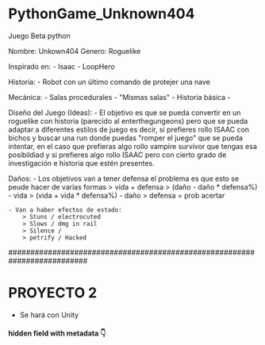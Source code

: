 # PythonGame_Unknown404
Juego Beta python

Nombre: Unkown404
Genero: Roguelike

Inspirado en:
    - Isaac
    - LoopHero

Historia:
    - Robot con un último comando de protejer una nave 

Mecánica:
    - Salas procedurales
    - "Mismas salas"
    - Historia básica
    - 

Diseño del Juego (Ideas):
    - El objetivo es que se pueda convertir en un roguelike con historia (parecido al enterthegungeons) pero que se pueda adaptar a diferentes estilos de juego es decir,
    si prefieres rollo ISAAC con bichos y buscar una run donde puedas "romper el juego" que se pueda intentar, en el caso que prefieras algo rollo vampire survivor que tengas esa
    posibildiad y si prefieres algo rollo ISAAC pero con cierto grado de investigación e historia que estén presentes.


Daños:
    - Los objetivos van a tener defensa el problema es que esto se peude hacer de varias formas
        > vida + defensa
        > (daño - daño * defensa%) - vida
        > (vida + vida * defensa%) - daño
        > defensa = prob acertar

    - Van a haber efectos de estado:
        > Stuns / electrocuted
        > Slows / dmg in rail
        > Silence / 
        > petrify / Hacked



##########################################################################
# PROYECTO 2
* Se hará con Unity
#### hidden field with metadata 👇
<div class="meta_for_parser tablespecs" style="visibility:hidden">
<!--
<div>
<div style="visibility:hidden">Inspiración:</div>
    <div style="visibility:hidden">- Stardew valley</div>
    <div style="visibility:hidden">- two point hospital</div>
   <div style="visibility:hidden"> - they are billion</div>
</div>
<div>
<div style="visibility:hidden">Genero:</div>
    <div style="visibility:hidden">- Rol</div>
    <div style="visibility:hidden">- Farming</div>
    <div style="visibility:hidden">- estrategia</div>
</div>
<div style="visibility:hidden">Dificultad</div>
    <div style="visibility:hidden">- Media / baja</div>
</div>
</div>
-->
#### hidden field with metadata 👆